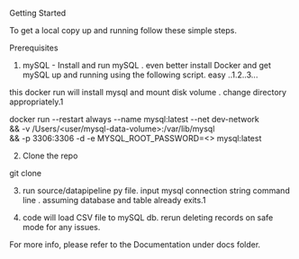 Getting Started

To get a local copy up and running follow these simple steps.

Prerequisites
1. mySQL - Install and run mySQL . even better install Docker and get mySQL up and running using the
following script. easy ..1.2..3...

this docker run will install mysql and mount disk volume . change directory appropriately.1


docker run --restart always --name mysql:latest --net dev-network \
        && -v /Users/<user/mysql-data-volume>:/var/lib/mysql \
        && -p 3306:3306 -d -e MYSQL_ROOT_PASSWORD=<<password>>  mysql:latest

2. Clone the repo

git clone <repo>

3. run source/datapipeline py file. input mysql connection string command line . assuming database and table already exits.1


4. code will load CSV file to mySQL db. rerun deleting records on safe mode for any issues.


For more info, please refer to the Documentation under docs folder.



